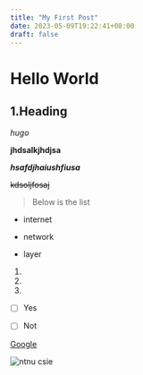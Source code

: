 ```yaml
---
title: "My First Post"
date: 2023-05-09T19:22:41+08:00
draft: false
---
```

# Hello World

[//]:<--heading -->
## 1.Heading 
_hugo_

**jhdsalkjhdjsa**

_**hsafdjhaiushfiusa**_

~~kdsoljfosaj~~

> Below is the list

* internet

- network

+ layer

1.

2.

3.

* [ ] Yes

- [ ] Not 

[Google](https://www.google.com)

![ntnu csie](https://img.dennyli.com/2022/06/20220628105214_68.png)